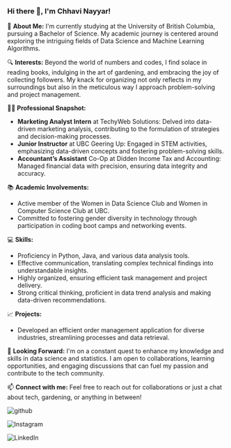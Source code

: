 
### Hi there 👋, I'm Chhavi Nayyar!

🏫 **About Me:** I'm currently studying at the University of British Columbia, pursuing a Bachelor of Science. My academic journey is centered around exploring the intriguing fields of Data Science and Machine Learning Algorithms.

🔍 **Interests:** Beyond the world of numbers and codes, I find solace in reading books, indulging in the art of gardening, and embracing the joy of collecting followers. My knack for organizing not only reflects in my surroundings but also in the meticulous way I approach problem-solving and project management.

👩‍💻 **Professional Snapshot:**
- **Marketing Analyst Intern** at TechyWeb Solutions: Delved into data-driven marketing analysis, contributing to the formulation of strategies and decision-making processes.
- **Junior Instructor** at UBC Geering Up: Engaged in STEM activities, emphasizing data-driven concepts and fostering problem-solving skills.
- **Accountant’s Assistant** Co-Op at Didden Income Tax and Accounting: Managed financial data with precision, ensuring data integrity and accuracy.

📚 **Academic Involvements:**
- Active member of the Women in Data Science Club and Women in Computer Science Club at UBC.
- Committed to fostering gender diversity in technology through participation in coding boot camps and networking events.

💻 **Skills:**
- Proficiency in Python, Java, and various data analysis tools.
- Effective communication, translating complex technical findings into understandable insights.
- Highly organized, ensuring efficient task management and project delivery.
- Strong critical thinking, proficient in data trend analysis and making data-driven recommendations.

📈 **Projects:**
- Developed an efficient order management application for diverse industries, streamlining processes and data retrieval.

🌱 **Looking Forward:** I'm on a constant quest to enhance my knowledge and skills in data science and statistics. I am open to collaborations, learning opportunities, and engaging discussions that can fuel my passion and contribute to the tech community.

📫 **Connect with me:** Feel free to reach out for collaborations or just a chat about tech, gardening, or anything in between!

![github](https://img.shields.io/badge/GitHub-000000?style=for-the-badge&logo=GitHub&logoColor=white)

![Instagram](https://img.shields.io/badge/Instagram-E4405F?style=for-the-badge&logo=instagram&logoColor=white)

![LinkedIn](https://img.shields.io/badge/LinkedIn-0077B5?style=for-the-badge&logo=linkedin&logoColor=white)



